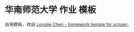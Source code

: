 # 华南师范大学 作业 模板

自用模板，改自 [Longjie Chen - homework temple for scnuer](https://www.overleaf.com/latex/templates/homework-temple-for-scnuer/vtdqkhvrfmhm)。
